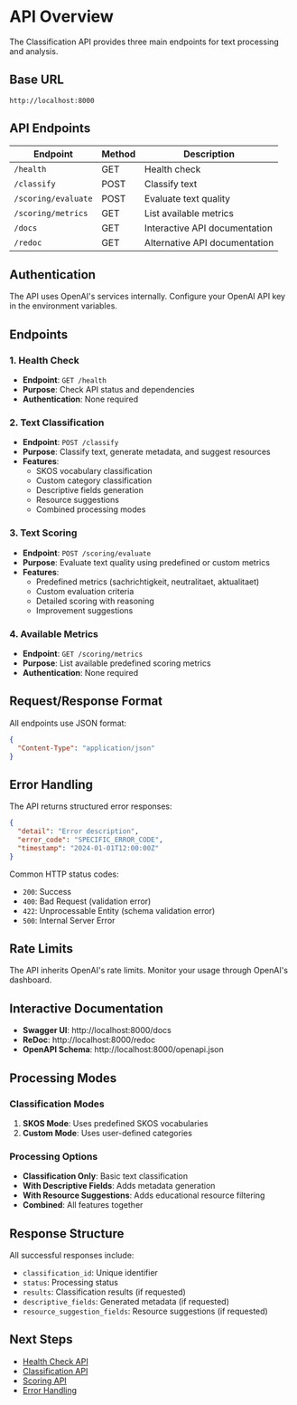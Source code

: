 # API Overview

The Classification API provides three main endpoints for text processing and analysis.

## Base URL

```
http://localhost:8000
```

## API Endpoints

| Endpoint | Method | Description |
|----------|--------|-------------|
| `/health` | GET | Health check |
| `/classify` | POST | Classify text |
| `/scoring/evaluate` | POST | Evaluate text quality |
| `/scoring/metrics` | GET | List available metrics |
| `/docs` | GET | Interactive API documentation |
| `/redoc` | GET | Alternative API documentation |

## Authentication

The API uses OpenAI's services internally. Configure your OpenAI API key in the environment variables.

## Endpoints

### 1. Health Check
- **Endpoint**: `GET /health`
- **Purpose**: Check API status and dependencies
- **Authentication**: None required

### 2. Text Classification
- **Endpoint**: `POST /classify`
- **Purpose**: Classify text, generate metadata, and suggest resources
- **Features**:
  - SKOS vocabulary classification
  - Custom category classification
  - Descriptive fields generation
  - Resource suggestions
  - Combined processing modes

### 3. Text Scoring
- **Endpoint**: `POST /scoring/evaluate`
- **Purpose**: Evaluate text quality using predefined or custom metrics
- **Features**:
  - Predefined metrics (sachrichtigkeit, neutralitaet, aktualitaet)
  - Custom evaluation criteria
  - Detailed scoring with reasoning
  - Improvement suggestions

### 4. Available Metrics
- **Endpoint**: `GET /scoring/metrics`
- **Purpose**: List available predefined scoring metrics
- **Authentication**: None required

## Request/Response Format

All endpoints use JSON format:

```json
{
  "Content-Type": "application/json"
}
```

## Error Handling

The API returns structured error responses:

```json
{
  "detail": "Error description",
  "error_code": "SPECIFIC_ERROR_CODE",
  "timestamp": "2024-01-01T12:00:00Z"
}
```

Common HTTP status codes:
- `200`: Success
- `400`: Bad Request (validation error)
- `422`: Unprocessable Entity (schema validation error)
- `500`: Internal Server Error

## Rate Limits

The API inherits OpenAI's rate limits. Monitor your usage through OpenAI's dashboard.

## Interactive Documentation

- **Swagger UI**: http://localhost:8000/docs
- **ReDoc**: http://localhost:8000/redoc
- **OpenAPI Schema**: http://localhost:8000/openapi.json

## Processing Modes

### Classification Modes
1. **SKOS Mode**: Uses predefined SKOS vocabularies
2. **Custom Mode**: Uses user-defined categories

### Processing Options
- **Classification Only**: Basic text classification
- **With Descriptive Fields**: Adds metadata generation
- **With Resource Suggestions**: Adds educational resource filtering
- **Combined**: All features together

## Response Structure

All successful responses include:
- `classification_id`: Unique identifier
- `status`: Processing status
- `results`: Classification results (if requested)
- `descriptive_fields`: Generated metadata (if requested)
- `resource_suggestion_fields`: Resource suggestions (if requested)

## Next Steps

- [Health Check API](health.md)
- [Classification API](classification.md)
- [Scoring API](scoring.md)
- [Error Handling](errors.md)
